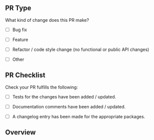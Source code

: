 ## PR Type
What kind of change does this PR make?

<!-- Check the one that applies to this PR using "[x]". -->

- [ ] Bug fix
- [ ] Feature
- [ ] Refactor / code style change (no functional or public API changes)
- [ ] Other


## PR Checklist
Check your PR fulfills the following:

<!-- For draft PRs check the boxes as you complete them. -->

- [ ] Tests for the changes have been added / updated.
- [ ] Documentation comments have been added / updated.
- [ ] A changelog entry has been made for the appropriate packages.


## Overview
<!-- Describe the current and new behavior. -->
<!-- Emphasize any breaking changes. -->


<!-- If this PR fixes or closes an issue, reference it here. -->
<!-- Closes #000 -->
